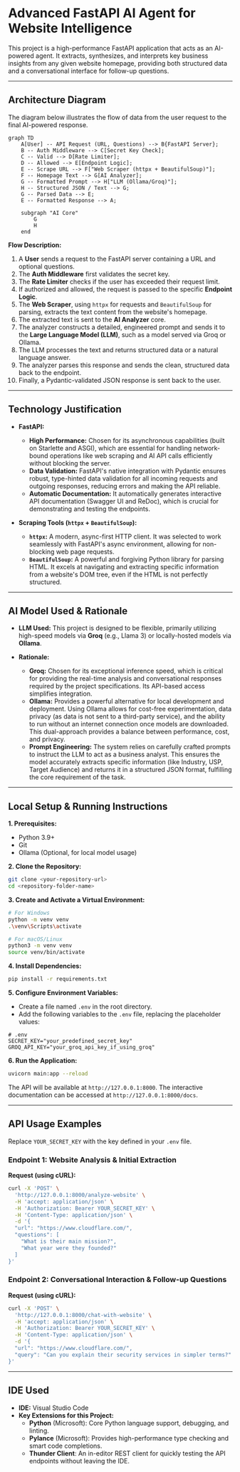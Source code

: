 # Advanced FastAPI AI Agent for Website Intelligence

This project is a high-performance FastAPI application that acts as an AI-powered agent. It extracts, synthesizes, and interprets key business insights from any given website homepage, providing both structured data and a conversational interface for follow-up questions.

---

## Architecture Diagram

The diagram below illustrates the flow of data from the user request to the final AI-powered response.

```mermaid
graph TD
    A[User] -- API Request (URL, Questions) --> B{FastAPI Server};
    B -- Auth Middleware --> C[Secret Key Check];
    C -- Valid --> D[Rate Limiter];
    D -- Allowed --> E[Endpoint Logic];
    E -- Scrape URL --> F["Web Scraper (httpx + BeautifulSoup)"];
    F -- Homepage Text --> G[AI Analyzer];
    G -- Formatted Prompt --> H["LLM (Ollama/Groq)"];
    H -- Structured JSON / Text --> G;
    G -- Parsed Data --> E;
    E -- Formatted Response --> A;

    subgraph "AI Core"
        G
        H
    end
```

**Flow Description:**
1.  A **User** sends a request to the FastAPI server containing a URL and optional questions.
2.  The **Auth Middleware** first validates the secret key.
3.  The **Rate Limiter** checks if the user has exceeded their request limit.
4.  If authorized and allowed, the request is passed to the specific **Endpoint Logic**.
5.  The **Web Scraper**, using `httpx` for requests and `BeautifulSoup` for parsing, extracts the text content from the website's homepage.
6.  The extracted text is sent to the **AI Analyzer** core.
7.  The analyzer constructs a detailed, engineered prompt and sends it to the **Large Language Model (LLM)**, such as a model served via Groq or Ollama.
8.  The LLM processes the text and returns structured data or a natural language answer.
9.  The analyzer parses this response and sends the clean, structured data back to the endpoint.
10. Finally, a Pydantic-validated JSON response is sent back to the user.

---

## Technology Justification

*   **FastAPI:**
    *   **High Performance:** Chosen for its asynchronous capabilities (built on Starlette and ASGI), which are essential for handling network-bound operations like web scraping and AI API calls efficiently without blocking the server.
    *   **Data Validation:** FastAPI's native integration with Pydantic ensures robust, type-hinted data validation for all incoming requests and outgoing responses, reducing errors and making the API reliable.
    *   **Automatic Documentation:** It automatically generates interactive API documentation (Swagger UI and ReDoc), which is crucial for demonstrating and testing the endpoints.

*   **Scraping Tools (`httpx` + `BeautifulSoup`):**
    *   **`httpx`:** A modern, async-first HTTP client. It was selected to work seamlessly with FastAPI's async environment, allowing for non-blocking web page requests.
    *   **`BeautifulSoup`:** A powerful and forgiving Python library for parsing HTML. It excels at navigating and extracting specific information from a website's DOM tree, even if the HTML is not perfectly structured.

---

## AI Model Used & Rationale

*   **LLM Used:** This project is designed to be flexible, primarily utilizing high-speed models via **Groq** (e.g., Llama 3) or locally-hosted models via **Ollama**.

*   **Rationale:**
    *   **Groq:** Chosen for its exceptional inference speed, which is critical for providing the real-time analysis and conversational responses required by the project specifications. Its API-based access simplifies integration.
    *   **Ollama:** Provides a powerful alternative for local development and deployment. Using Ollama allows for cost-free experimentation, data privacy (as data is not sent to a third-party service), and the ability to run without an internet connection once models are downloaded. This dual-approach provides a balance between performance, cost, and privacy.
    *   **Prompt Engineering:** The system relies on carefully crafted prompts to instruct the LLM to act as a business analyst. This ensures the model accurately extracts specific information (like Industry, USP, Target Audience) and returns it in a structured JSON format, fulfilling the core requirement of the task.

---

## Local Setup & Running Instructions

**1. Prerequisites:**
*   Python 3.9+
*   Git
*   Ollama (Optional, for local model usage)

**2. Clone the Repository:**
```bash
git clone <your-repository-url>
cd <repository-folder-name>
```

**3. Create and Activate a Virtual Environment:**
```bash
# For Windows
python -m venv venv
.\venv\Scripts\activate

# For macOS/Linux
python3 -m venv venv
source venv/bin/activate
```

**4. Install Dependencies:**
```bash
pip install -r requirements.txt
```

**5. Configure Environment Variables:**
*   Create a file named `.env` in the root directory.
*   Add the following variables to the `.env` file, replacing the placeholder values:
```
# .env
SECRET_KEY="your_predefined_secret_key"
GROQ_API_KEY="your_groq_api_key_if_using_groq"
```

**6. Run the Application:**
```bash
uvicorn main:app --reload
```
The API will be available at `http://127.0.0.1:8000`. The interactive documentation can be accessed at `http://127.0.0.1:8000/docs`.

---

## API Usage Examples

Replace `YOUR_SECRET_KEY` with the key defined in your `.env` file.

### Endpoint 1: Website Analysis & Initial Extraction

**Request (using cURL):**
```bash
curl -X 'POST' \
  'http://127.0.0.1:8000/analyze-website' \
  -H 'accept: application/json' \
  -H 'Authorization: Bearer YOUR_SECRET_KEY' \
  -H 'Content-Type: application/json' \
  -d '{
  "url": "https://www.cloudflare.com/",
  "questions": [
    "What is their main mission?",
    "What year were they founded?"
  ]
}'
```

### Endpoint 2: Conversational Interaction & Follow-up Questions

**Request (using cURL):**
```bash
curl -X 'POST' \
  'http://127.0.0.1:8000/chat-with-website' \
  -H 'accept: application/json' \
  -H 'Authorization: Bearer YOUR_SECRET_KEY' \
  -H 'Content-Type: application/json' \
  -d '{
  "url": "https://www.cloudflare.com/",
  "query": "Can you explain their security services in simpler terms?"
}'
```

---

## IDE Used

*   **IDE:** Visual Studio Code
*   **Key Extensions for this Project:**
    *   **Python** (Microsoft): Core Python language support, debugging, and linting.
    *   **Pylance** (Microsoft): Provides high-performance type checking and smart code completions.
    *   **Thunder Client**: An in-editor REST client for quickly testing the API endpoints without leaving the IDE.

